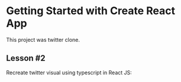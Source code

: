 # Getting Started with Create React App

This project was twitter clone.

## Lesson #2

Recreate twitter visual using typescript in React JS:
